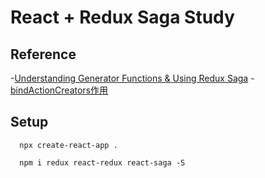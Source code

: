 # React + Redux Saga Study


## Reference
-[Understanding Generator Functions & Using Redux Saga](https://www.youtube.com/watch?v=o3A9EvMspig)
-[bindActionCreators作用](https://www.jianshu.com/p/b8d0e2340db1)

## Setup
```
  npx create-react-app .

  npm i redux react-redux react-saga -S
```